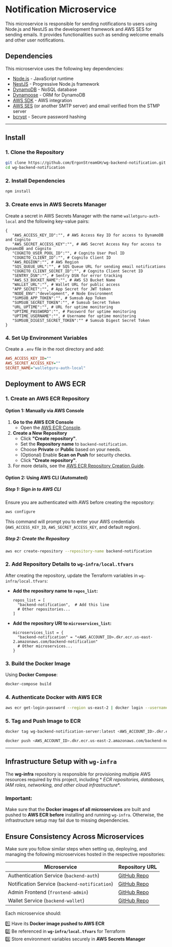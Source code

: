 # Notification Microservice

This microservice is responsible for sending notifications to users using Node.js and NestJS as the development framework and AWS SES for sending emails. It provides functionalities such as sending welcome emails and other user notifications.

## Dependencies

This microservice uses the following key dependencies:

- [Node.js](https://nodejs.org/) - JavaScript runtime
- [NestJS](https://nestjs.com/) - Progressive Node.js framework
- [DynamoDB](https://aws.amazon.com/dynamodb/) - NoSQL database
- [Dynamoose](https://dynamoosejs.com/) - ORM for DynamoDB
- [AWS SDK](https://aws.amazon.com/sdk-for-node-js/) - AWS integration
- [AWS SES](https://docs.aws.amazon.com/ses/) (or another SMTP server) and email verified from the STMP server
- [bcrypt](https://www.npmjs.com/package/bcrypt) - Secure password hashing



---

## Install

### 1. Clone the Repository

```sh
git clone https://github.com/ErgonStreamGH/wg-backend-notification.git
cd wg-backend-notification
```

### 2. Install Dependencies

```sh
npm install
```

### 3. Create envs in AWS Secrets Manager

Create a secret in AWS Secrets Manager with the name `walletguru-auth-local` and the following key-value pairs:

```
{
   "AWS_ACCESS_KEY_ID":"", # AWS Access Key ID for access to DynamoDB and Cognito
   "AWS_SECRET_ACCESS_KEY":"", # AWS Secret Access Key for access to DynamoDB and Cognito
   "COGNITO_USER_POOL_ID":"", # Cognito User Pool ID
   "COGNITO_CLIENT_ID":"", # Cognito Client ID
   "AWS_REGION":"", # AWS Region
   "SQS_QUEUE_URL":"", # SQS Queue URL for sending email notifications
   "COGNITO_CLIENT_SECRET_ID":"", # Cognito Client Secret ID
   "SENTRY_DSN":"", # Sentry DSN for error tracking
   "AWS_S3_BUCKET_NAME":"", # AWS S3 Bucket Name
   "WALLET_URL":"", # Wallet URL for public access
   "APP_SECRET":"", # App Secret for JWT token
   "NODE_ENV":"development", # Node Environment
   "SUMSUB_APP_TOKEN":"", # Sumsub App Token
   "SUMSUB_SECRET_TOKEN":"", # Sumsub Secret Token
   "URL_UPTIME":"", # URL for uptime monitoring
   "UPTIME_PASSWORD":"", # Password for uptime monitoring
   "UPTIME_USERNAME":"", # Username for uptime monitoring
   "SUMSUB_DIGEST_SECRET_TOKEN":"" # Sumsub Digest Secret Token
}
```

### 4. Set Up Environment Variables

Create a `.env` file in the root directory and add:

```ini
AWS_ACCESS_KEY_ID=""
AWS_SECRET_ACCESS_KEY=""
SECRET_NAME="walletguru-auth-local"
```

## Deployment to AWS ECR

### 1. Create an AWS ECR Repository

#### Option 1: Manually via AWS Console

1. **Go to the AWS ECR Console**
    - Open the [AWS ECR Console](https://console.aws.amazon.com/ecr/home).
2. **Create a New Repository**
    - Click **"Create repository"**.
    - Set the **Repository name** to `backend-notification`.
    - Choose **Private** or **Public** based on your needs.
    - (Optional) Enable **Scan on Push** for security checks.
    - Click **"Create repository"**.
3. For more details, see
   the [AWS ECR Repository Creation Guide](https://docs.aws.amazon.com/en_us/AmazonECR/latest/userguide/repository-create.html).

#### Option 2: Using AWS CLI (Automated)

##### **Step 1: Sign in to AWS CLI**

Ensure you are authenticated with AWS before creating the repository:

```sh
aws configure
```

This command will prompt you to enter your AWS credentials (`AWS_ACCESS_KEY_ID`, `AWS_SECRET_ACCESS_KEY`, and default
region).

##### **Step 2: Create the Repository**

```sh
aws ecr create-repository --repository-name backend-notification
```

### 2. Add Repository Details to `wg-infra/local.tfvars`

After creating the repository, update the Terraform variables in `wg-infra/local.tfvars`:

- **Add the repository name to `repos_list`:**
  ```hcl
  repos_list = [
    "backend-notification",  # Add this line
    # Other repositories...
  ]
  ```

- **Add the repository URI to `microservices_list`:**
  ```hcl
  microservices_list = {
    "backend-notification" = "<AWS_ACCOUNT_ID>.dkr.ecr.us-east-2.amazonaws.com/backend-notification"
    # Other microservices...
  }
  ```

### 3. Build the Docker Image

Using **Docker Compose**:

```sh
docker-compose build
```

### 4. Authenticate Docker with AWS ECR

```sh
aws ecr get-login-password --region us-east-2 | docker login --username AWS --password-stdin <AWS_ACCOUNT_ID>.dkr.ecr.us-east-2.amazonaws.com
```

### 5. Tag and Push Image to ECR

```sh
docker tag wg-backend-notification-server:latest <AWS_ACCOUNT_ID>.dkr.ecr.us-east-2.amazonaws.com/backend-notification:latest

docker push <AWS_ACCOUNT_ID>.dkr.ecr.us-east-2.amazonaws.com/backend-notification:latest
```

---

## Infrastructure Setup with `wg-infra`

The **wg-infra** repository is responsible for provisioning multiple AWS resources required by this project, including *
*ECR repositories, databases, IAM roles, networking, and other cloud infrastructure**.

### **Important:**

Make sure that the **Docker images of all microservices** are built and pushed to **AWS ECR** **before** installing and
running `wg-infra`. Otherwise, the infrastructure setup may fail due to missing dependencies.

## Ensure Consistency Across Microservices

Make sure you follow similar steps when setting up, deploying, and managing the following microservices hosted in the
respective repositories:

| **Microservice**                              | **Repository URL**                                              |
|-----------------------------------------------|-----------------------------------------------------------------|
| Authentication Service (`backend-auth`)       | [GitHub Repo](https://github.com/WalletGuruLLC/backend-auth)    |
| Notification Service (`backend-notification`) | [GitHub Repo](https://github.com/your-org/backend-notification) |
| Admin Frontend (`frontend-admin`)             | [GitHub Repo](https://github.com/WalletGuruLLC/frontend-admin)  |
| Wallet Service (`backend-wallet`)             | [GitHub Repo](https://github.com/WalletGuruLLC/backend-wallet)  |

Each microservice should:

1️⃣ Have its **Docker image pushed to AWS ECR**  
2️⃣ Be referenced in **`wg-infra/local.tfvars`** for Terraform  
3️⃣ Store environment variables securely in **AWS Secrets Manager**

